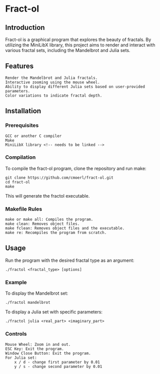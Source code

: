 # Fract-ol


## Introduction

Fract-ol is a graphical program that explores the beauty of fractals. By utilizing the MiniLibX library, this project aims to render and interact with various fractal sets, including the Mandelbrot and Julia sets.

## Features

    Render the Mandelbrot and Julia fractals.
    Interactive zooming using the mouse wheel.
    Ability to display different Julia sets based on user-provided parameters.
    Color variations to indicate fractal depth.

## Installation

### Prerequisites

    GCC or another C compiler
    Make
    MiniLibX library <!-- needs to be linked -->

### Compilation

To compile the fract-ol program, clone the repository and run make:

    git clone https://github.com/cmoerl/fract-ol.git
    cd fract-ol
    make

This will generate the fractol executable.

### Makefile Rules

    make or make all: Compiles the program.
    make clean: Removes object files.
    make fclean: Removes object files and the executable.
    make re: Recompiles the program from scratch.

## Usage

Run the program with the desired fractal type as an argument:

    ./fractol <fractal_type> [options]

### Example

To display the Mandelbrot set:

    ./fractol mandelbrot

To display a Julia set with specific parameters:

    ./fractol julia <real_part> <imaginary_part>

### Controls

    Mouse Wheel: Zoom in and out.
    ESC Key: Exit the program.
    Window Close Button: Exit the program.
    For Julia set: 
        x / d - change first parameter by 0.01
        y / s - change second parameter by 0.01
